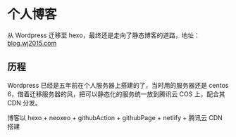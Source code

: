 # 个人博客

从 Wordpress 迁移至 hexo，最终还是走向了静态博客的道路，地址： [blog.wj2015.com](https://blog.wj2015.com)

## 历程

Wordpress 已经是五年前在个人服务器上搭建的了，当时用的服务器还是 centos 6，借着迁移服务器的风，把可以静态化的服务统一放到腾讯云 COS 上，配合其 CDN 分发。

博客以 hexo + neoxeo + githubAction + githubPage + netlify + 腾讯云 CDN 搭建


